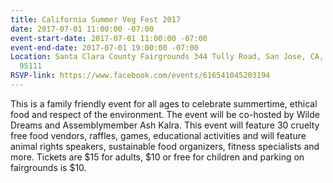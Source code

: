 ```yaml
---
title: California Summer Veg Fest 2017
date: 2017-07-01 11:00:00 -07:00
event-start-date: 2017-07-01 11:00:00 -07:00
event-end-date: 2017-07-01 19:00:00 -07:00
Location: Santa Clara County Fairgrounds 344 Tully Road, San Jose, CA, San Jose, California
  95111
RSVP-link: https://www.facebook.com/events/616541045203194
---
```


This is a family friendly event for all ages to celebrate summertime, ethical food and respect of the environment. The event will be co-hosted by Wilde Dreams and Assemblymember Ash Kalra. This event will feature 30 cruelty free food vendors, raffles, games, educational activities and will feature animal rights speakers, sustainable food organizers, fitness specialists and more. Tickets are $15 for adults, $10 or free for children and parking on fairgrounds is $10. 

